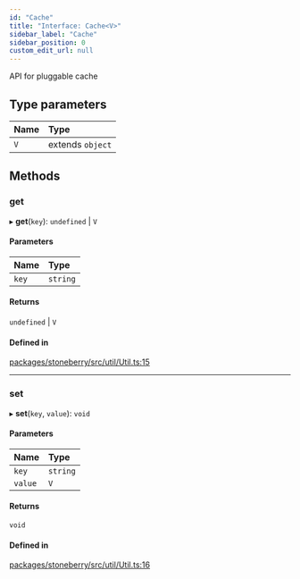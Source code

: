 ```yaml
---
id: "Cache"
title: "Interface: Cache<V>"
sidebar_label: "Cache"
sidebar_position: 0
custom_edit_url: null
---
```


API for pluggable cache

## Type parameters

| Name | Type |
| :------ | :------ |
| `V` | extends `object` |

## Methods

### get

▸ **get**(`key`): `undefined` \| `V`

#### Parameters

| Name | Type |
| :------ | :------ |
| `key` | `string` |

#### Returns

`undefined` \| `V`

#### Defined in

[packages/stoneberry/src/util/Util.ts:15](https://github.com/stoneberry-webgpu/stoneberry/blob/2b4d7e6/packages/stoneberry/src/util/Util.ts#L15)

___

### set

▸ **set**(`key`, `value`): `void`

#### Parameters

| Name | Type |
| :------ | :------ |
| `key` | `string` |
| `value` | `V` |

#### Returns

`void`

#### Defined in

[packages/stoneberry/src/util/Util.ts:16](https://github.com/stoneberry-webgpu/stoneberry/blob/2b4d7e6/packages/stoneberry/src/util/Util.ts#L16)
